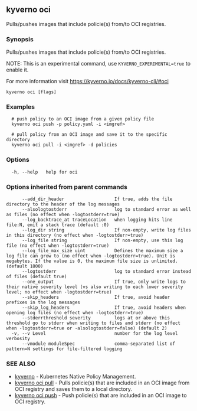 ## kyverno oci

Pulls/pushes images that include policie(s) from/to OCI registries.

### Synopsis

Pulls/pushes images that include policie(s) from/to OCI registries.

  NOTE: This is an experimental command, use `KYVERNO_EXPERIMENTAL=true` to enable it.

  For more information visit https://kyverno.io/docs/kyverno-cli/#oci

```
kyverno oci [flags]
```

### Examples

```
  # push policy to an OCI image from a given policy file
  kyverno oci push -p policy.yaml -i <imgref>

  # pull policy from an OCI image and save it to the specific directory
  kyverno oci pull -i <imgref> -d policies
```

### Options

```
  -h, --help   help for oci
```

### Options inherited from parent commands

```
      --add_dir_header                   If true, adds the file directory to the header of the log messages
      --alsologtostderr                  log to standard error as well as files (no effect when -logtostderr=true)
      --log_backtrace_at traceLocation   when logging hits line file:N, emit a stack trace (default :0)
      --log_dir string                   If non-empty, write log files in this directory (no effect when -logtostderr=true)
      --log_file string                  If non-empty, use this log file (no effect when -logtostderr=true)
      --log_file_max_size uint           Defines the maximum size a log file can grow to (no effect when -logtostderr=true). Unit is megabytes. If the value is 0, the maximum file size is unlimited. (default 1800)
      --logtostderr                      log to standard error instead of files (default true)
      --one_output                       If true, only write logs to their native severity level (vs also writing to each lower severity level; no effect when -logtostderr=true)
      --skip_headers                     If true, avoid header prefixes in the log messages
      --skip_log_headers                 If true, avoid headers when opening log files (no effect when -logtostderr=true)
      --stderrthreshold severity         logs at or above this threshold go to stderr when writing to files and stderr (no effect when -logtostderr=true or -alsologtostderr=false) (default 2)
  -v, --v Level                          number for the log level verbosity
      --vmodule moduleSpec               comma-separated list of pattern=N settings for file-filtered logging
```

### SEE ALSO

* [kyverno](kyverno.md)	 - Kubernetes Native Policy Management.
* [kyverno oci pull](kyverno_oci_pull.md)	 - Pulls policie(s) that are included in an OCI image from OCI registry and saves them to a local directory.
* [kyverno oci push](kyverno_oci_push.md)	 - Push policie(s) that are included in an OCI image to OCI registry.

